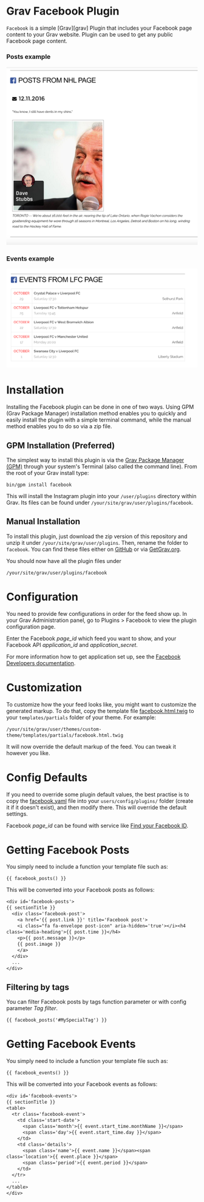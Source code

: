 # Grav Facebook Plugin

`Facebook` is a simple [Grav][grav] Plugin that includes your Facebook page content to your Grav website. Plugin can be used to get any public Facebook page content.

### Posts example

![](assets/facebook_post_example.png)

### Events example

![](assets/facebook_events_example.png)

# Installation

Installing the Facebook plugin can be done in one of two ways. Using GPM (Grav Package Manager) installation method enables you to quickly and easily install the plugin with a simple terminal command, while the manual method enables you to do so via a zip file.

## GPM Installation (Preferred)

The simplest way to install this plugin is via the [Grav Package Manager (GPM)](http://learn.getgrav.org/advanced/grav-gpm) through your system's Terminal (also called the command line).  From the root of your Grav install type:

    bin/gpm install facebook

This will install the Instagram plugin into your `/user/plugins` directory within Grav. Its files can be found under `/your/site/grav/user/plugins/facebook`.

## Manual Installation

To install this plugin, just download the zip version of this repository and unzip it under `/your/site/grav/user/plugins`. Then, rename the folder to `facebook`. You can find these files either on [GitHub](https://github.com/mikahanninen/grav-plugin-facebook) or via [GetGrav.org](http://getgrav.org/downloads/plugins#extras).

You should now have all the plugin files under

    /your/site/grav/user/plugins/facebook

# Configuration

You need to provide few configurations in order for the feed show up. In your Grav Administration panel, go to Plugins > Facebook to view the plugin configuration page.

Enter the Facebook *page_id* which feed you want to show, and your Facebook API *application_id* and *application_secret*.

For more information how to get application set up, see the [Facebook Developers documentation](https://developers.facebook.com/).

# Customization

To customize how the your feed looks like, you might want to customize the generated markup. To do that, copy the template file [facebook.html.twig](templates/partials/facebook.html.twig) to your `templates/partials` folder of your theme. For example:

```
/your/site/grav/user/themes/custom-theme/templates/partials/facebook.html.twig
```

It will now override the default markup of the feed. You can tweak it however you like.

# Config Defaults

If you need to override some plugin default values, the best practise is to copy the [facebook.yaml](facebook.yaml) file into your `users/config/plugins/` folder (create it if it doesn't exist), and then modify there. This will override the default settings.

Facebook *page_id* can be found with service like [Find your Facebook ID](http://findmyfbid.com/).

# Getting Facebook Posts

You simply need to include a function your template file such as:

```
{{ facebook_posts() }}
```

This will be converted into your Facebook posts as follows:

```
<div id='facebook-posts'>
{{ sectionTitle }}
  <div class='facebook-post'>
    <a href='{{ post.link }}' title='Facebook post'>
    <i class="fa fa-envelope post-icon" aria-hidden='true'></i><h4 class='media-heading'>{{ post.time }}</h4>
    <p>{{ post.message }}</p>
    {{ post.image }}
    </a>
  </div>
  ...
</div>
```

## Filtering by tags

You can filter Facebook posts by tags function parameter or with config parameter *Tag filter*.

```
{{ facebook_posts('#MySpecialTag') }}
```

# Getting Facebook Events

You simply need to include a function your template file such as:

```
{{ facebook_events() }}
```

This will be converted into your Facebook events as follows:

```
<div id='facebook-events'>
{{ sectionTitle }}
<table>
  <tr class='facebook-event'>
    <td class='start-date'>
      <span class='month'>{{ event.start_time.monthName }}</span>
      <span class='day'>{{ event.start_time.day }}</span>
    </td>
    <td class='details'>
      <span class='name'>{{ event.name }}</span><span class='location'>{{ event.place }}</span>
      <span class='period'>{{ event.period }}</span>
    </td>
  </tr>
  ...
</table>
</div>
```
